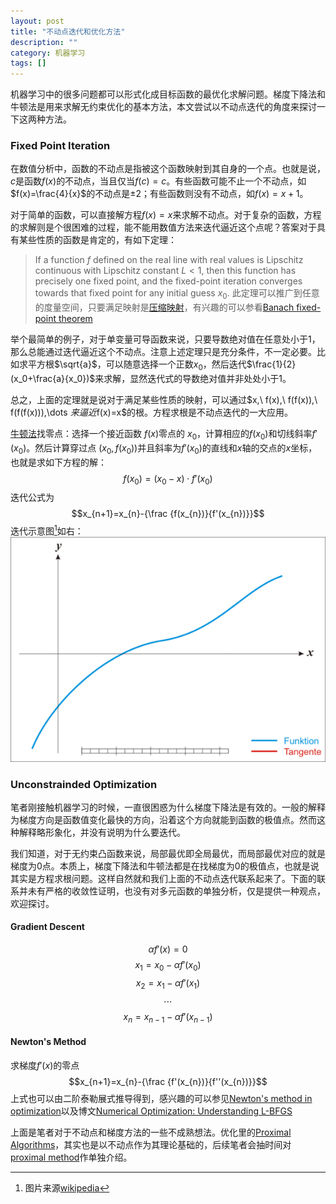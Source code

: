 ```yaml
---
layout: post
title: "不动点迭代和优化方法"
description: ""
category: 机器学习
tags: []
---
```

机器学习中的很多问题都可以形式化成目标函数的最优化求解问题。梯度下降法和牛顿法是用来求解无约束优化的基本方法，本文尝试以不动点迭代的角度来探讨一下这两种方法。

### Fixed Point Iteration
在数值分析中，函数的不动点是指被这个函数映射到其自身的一个点。也就是说，$c$是函数$f(x)$的不动点，当且仅当$f(c)=c$。有些函数可能不止一个不动点，如$f(x)=\frac{4}{x}$的不动点是$\pm2$；有些函数则没有不动点，如$f(x)=x+1$。

对于简单的函数，可以直接解方程$f(x)=x$来求解不动点。对于复杂的函数，方程的求解则是个很困难的过程，能不能用数值方法来迭代逼近这个点呢？答案对于具有某些性质的函数是肯定的，有如下定理：

> If a function $f$ defined on the real line with real values is Lipschitz continuous with Lipschitz constant $L<1$, then this function has precisely one fixed point, and the fixed-point iteration converges towards that fixed point for any initial guess $x_{0}$. 此定理可以推广到任意的度量空间，只要满足映射是[压缩映射](https://en.wikipedia.org/wiki/Contraction_mapping)，有兴趣的可以参看[Banach fixed-point theorem](https://en.wikipedia.org/wiki/Banach_fixed-point_theorem)

举个最简单的例子，对于单变量可导函数来说，只要导数绝对值在任意处小于1，那么总能通过迭代逼近这个不动点。注意上述定理只是充分条件，不一定必要。比如求平方根$\sqrt{a}$，可以随意选择一个正数$x_0$，然后迭代$\frac{1}{2}(x_0+\frac{a}{x_0})$来求解，显然迭代式的导数绝对值并非处处小于1。


总之，上面的定理就是说对于满足某些性质的映射，可以通过$x,\ f(x),\ f(f(x)),\ f(f(f(x))),\dots $来逼近$f(x)=x$的根。方程求根是不动点迭代的一大应用。

[牛顿法](https://en.wikipedia.org/wiki/Newton%27s_method)找零点：选择一个接近函数 $f(x)$零点的 $x_{0}$，计算相应的$f(x_0)$和切线斜率$f'(x_0)$。然后计算穿过点 $(x_{0},f(x_{0}))$并且斜率为$f'(x_0)$的直线和$x$轴的交点的$x$坐标，也就是求如下方程的解：$$f(x_{0})=(x_{0}-x)\cdot f'(x_{0})$$迭代公式为$$x_{n+1}=x_{n}-{\frac {f(x_{n})}{f'(x_{n})}}$$
迭代示意图[^1]如右：
![](/assets/images/NewtonIteration_Ani.gif)

### Unconstrainded Optimization
笔者刚接触机器学习的时候，一直很困惑为什么梯度下降法是有效的。一般的解释为梯度方向是函数值变化最快的方向，沿着这个方向就能到函数的极值点。然而这种解释略形象化，并没有说明为什么要迭代。

我们知道，对于无约束凸函数来说，局部最优即全局最优，而局部最优对应的就是梯度为0点。本质上，梯度下降法和牛顿法都是在找梯度为0的极值点，也就是说其实是方程求根问题。这样自然就和我们上面的不动点迭代联系起来了。下面的联系并未有严格的收敛性证明，也没有对多元函数的单独分析，仅是提供一种观点，欢迎探讨。

#### Gradient Descent

$$\alpha f'(x)=0$$
$$x_1 = x_0-\alpha f'(x_0)$$
$$x_2 = x_1-\alpha f'(x_1)$$
$$\cdots$$
$$x_n = x_{n-1}- \alpha f'(x_{n-1})$$

#### Newton's Method
求梯度$f'(x)$的零点
$$x_{n+1}=x_{n}-{\frac {f'(x_{n})}{f''(x_{n})}}$$
上式也可以由二阶泰勒展式推导得到，感兴趣的可以参见[Newton's method in optimization](https://en.wikipedia.org/wiki/Newton%27s_method_in_optimization)以及博文[Numerical Optimization: Understanding L-BFGS](http://aria42.com/blog/2014/12/understanding-lbfgs)

上面是笔者对于不动点和梯度方法的一些不成熟想法。优化里的[Proximal Algorithms](https://en.wikipedia.org/wiki/Proximal_gradient_method)，其实也是以不动点作为其理论基础的，后续笔者会抽时间对[proximal method](http://web.stanford.edu/~boyd/papers/prox_algs.html)作单独介绍。

[^1]: 图片来源[wikipedia](https://upload.wikimedia.org/wikipedia/commons/thumb/e/e0/NewtonIteration_Ani.gif/600px-NewtonIteration_Ani.gif)
